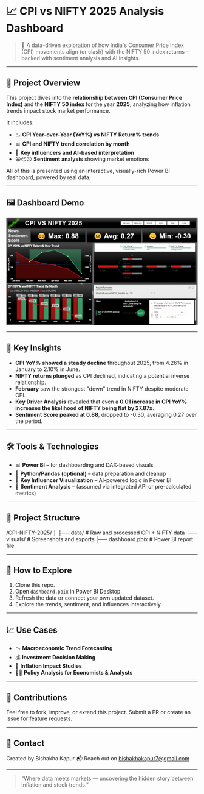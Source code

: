 # 📈 CPI vs NIFTY 2025 Analysis Dashboard

> 🧠 A data-driven exploration of how India's Consumer Price Index (CPI) movements align (or clash) with the NIFTY 50 index returns—backed with sentiment analysis and AI insights.

---

## 🧩 Project Overview

This project dives into the **relationship between CPI (Consumer Price Index)** and the **NIFTY 50 index** for the year **2025**, analyzing how inflation trends impact stock market performance.

It includes:
- 📉 **CPI Year-over-Year (YoY%) vs NIFTY Return% trends**
- 📊 **CPI and NIFTY trend correlation by month**
- 🧠 **Key influencers and AI-based interpretation**
- 😀😐☹️ **Sentiment analysis** showing market emotions

All of this is presented using an interactive, visually-rich Power BI dashboard, powered by real data.

---

## 🖼️ Dashboard Demo

![Demo](./Screenshot%202025-08-24%20070649.png)

---

## 📌 Key Insights

- **CPI YoY% showed a steady decline** throughout 2025, from 4.26% in January to 2.10% in June.
- **NIFTY returns plunged** as CPI declined, indicating a potential inverse relationship.
- **February** saw the strongest "down" trend in NIFTY despite moderate CPI.
- **Key Driver Analysis** revealed that even a **0.01 increase in CPI YoY% increases the likelihood of NIFTY being flat by 27.87x**.
- **Sentiment Score peaked at 0.88**, dropped to -0.30, averaging 0.27 over the period.

---

## 🛠️ Tools & Technologies

- 📊 **Power BI** – for dashboarding and DAX-based visuals
- 🧪 **Python/Pandas (optional)** – data preparation and cleanup
- 🧠 **Key Influencer Visualization** – AI-powered logic in Power BI
- 💬 **Sentiment Analysis** – (assumed via integrated API or pre-calculated metrics)

---

## 📂 Project Structure

/CPI-NIFTY-2025/
│
├── data/ # Raw and processed CPI + NIFTY data
├── visuals/ # Screenshots and exports
├── dashboard.pbix # Power BI report file


---

## 🚀 How to Explore

1. Clone this repo.
2. Open `dashboard.pbix` in Power BI Desktop.
3. Refresh the data or connect your own updated dataset.
4. Explore the trends, sentiment, and influences interactively.

---

## 📈 Use Cases

- 📉 **Macroeconomic Trend Forecasting**
- 💰 **Investment Decision Making**
- 🧮 **Inflation Impact Studies**
- 🧑‍💼 **Policy Analysis for Economists & Analysts**

---

## 🙌 Contributions

Feel free to fork, improve, or extend this project. Submit a PR or create an issue for feature requests.

---

## 📧 Contact

Created by Bishakha Kapur
📬 Reach out on bishakhakapur7@gmail.com

---

> “Where data meets markets — uncovering the hidden story between inflation and stock trends.”
